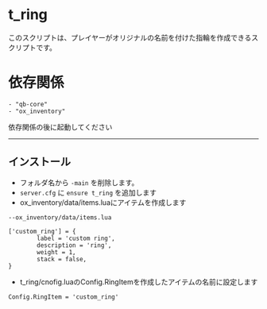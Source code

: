 # t_ring

このスクリプトは、プレイヤーがオリジナルの名前を付けた指輪を作成できるスクリプトです。

# 依存関係
    - "qb-core"
    - "ox_inventory"
依存関係の後に起動してください

------

## インストール

- フォルダ名から `-main` を削除します。
- `server.cfg` に `ensure t_ring` を追加します
- ox_inventory/data/items.luaにアイテムを作成します

```
--ox_inventory/data/items.lua

['custom_ring'] = {
		label = 'custom ring',
		description = 'ring',
		weight = 1,
		stack = false,
}
```
- t_ring/cnofig.luaのConfig.RingItemを作成したアイテムの名前に設定します
```
Config.RingItem = 'custom_ring'
```
